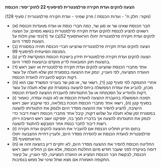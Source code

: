 **הצעה להקים ועדת חקירה פרלמנטרית לפיסעיף 22 לחוק־יסוד: הכנסת**

(מקור: חלק ח׳ - ועדות הכנסת / פרק שמיני - ועדת חקירה פרלמנטרית / סעיף 128)
 * (א) חבר הכנסת שאינו שר או סגן שר, כמה חברי כנסת או ועדה מוועדות הכנסת רשאים להציע לכנסת להקים ועדת חקירה פרלמנטרית בנושא מסוים; על הצעה להקים ועדת חקירה פרלמנטרית יחולו הוראותסעיף 52(ב) עד (ד)כפי שהן חלות על הצעות לסדר היום.
 * (ב) הצעה להקים ועדת חקירה פרלמנטרית שהציעו חברי הכנסת תהיה במסגרת המכסה הסיעתית לפיסעיף 99.
 * (ג) הצעה להקים ועדת חקירה פרלמנטרית תידון בישיבת הכנסת המוקדשת לדיון בהצעות חוק המובאות לדיון מוקדם ובהצעות לסדר היום.
 * (ד) אחד מחברי הכנסת שהציעו להקים ועדת חקירה פרלמנטרית או יושב ראש הוועדה המציעה, לפי העניין, ינמק את ההצעה במסגרת זמן שלא תעלה על עשר דקות ויבקש להעבירה לוועדת הכנסת.
 * (ה) אחרי ההנמקה לפי סעיף קטן (ד), רשאי שר, או סגן שר בענייני המשרד שבו הוא מכהן, להביע את עמדת הממשלה ביחס להצעה במסגרת זמן שלא תעלה על עשר דקות ולהודיע על הסכמתה או על התנגדותה להעברת ההצעה לוועדת הכנסת.
 * (ו) תמכה הממשלה בהעברת ההצעה לוועדת הכנסת או לא נקטה עמדה, כאמור בסעיף קטן (ה), רשאי אחד מחברי הכנסת הנוכח במליאה, כפי שיקבע יושב ראש הישיבה, להציע להסיר את ההצעה מסדר היום ולנמק את התנגדותו להצעה במסגרת זמן שלא תעלה על שלוש דקות; קיבל אחד מחברי הכנסת רשות דיבור כדי לנמק את התנגדותו להצעה אך בדבריו תמך בה, יפסיקנו יושב ראש הישיבה וייתן רשות דיבור לחבר כנסת אחר המבקש להתנגד להצעה.
 * (ז) בתום הדיון תחליט הכנסת אם להעביר את ההצעה להקים ועדת חקירה פרלמנטרית לוועדת הכנסת או להסירה מסדר היום, ולעניין דחיית ההצבעה יחולו הוראותסעיף 35.
 * (ח) החליטה הכנסת להסיר את ההצעה מסדר היום, לא יתקיים דיון בהצעה זהה או דומה בעיקרה לפני שעבר חודש מיום החלטת הכנסת, אלא אם כן החליט יושב ראש הכנסת, לבקשת חבר הכנסת המציע או הוועדה המציעה, לפי העניין, על קיצור התקופה האמורה אם מצא שחל שינוי של ממש בנסיבות.